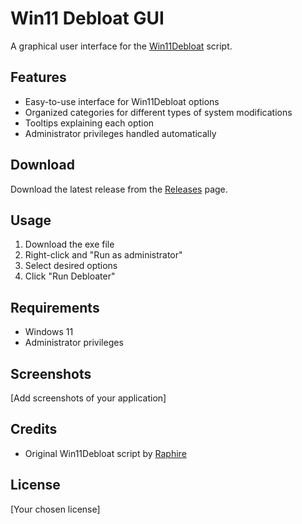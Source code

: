 # Win11 Debloat GUI

A graphical user interface for the [Win11Debloat](https://github.com/Raphire/Win11Debloat) script.

## Features
- Easy-to-use interface for Win11Debloat options
- Organized categories for different types of system modifications
- Tooltips explaining each option
- Administrator privileges handled automatically

## Download
Download the latest release from the [Releases](../../releases) page.

## Usage
1. Download the exe file
2. Right-click and "Run as administrator"
3. Select desired options
4. Click "Run Debloater"

## Requirements
- Windows 11
- Administrator privileges

## Screenshots
[Add screenshots of your application]

## Credits
- Original Win11Debloat script by [Raphire](https://github.com/Raphire/Win11Debloat)

## License
[Your chosen license]
